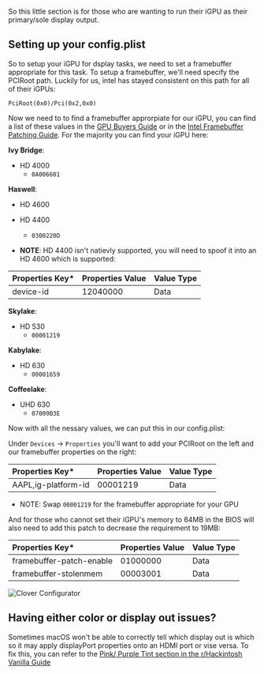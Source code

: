 So this little section is for those who are wanting to run their iGPU as their primary/sole display output. 


## Setting up your config.plist

So to setup your iGPU for dsplay tasks, we need to set a framebuffer appropriate for this task. To setup a framebuffer, we'll need specify the PCIRoot path. Luckily for us, intel has stayed consistent on this path for all of their iGPUs:

```
PciRoot(0x0)/Pci(0x2,0x0)
```


Now we need to to find a framebuffer approrpiate for our iGPU, you can find a list of these values in the [GPU Buyers Guide](https://khronokernel-3.gitbook.io/catalina-gpu-buyers-guide/) or in the [Intel Framebuffer Patching Guide](https://www.insanelymac.com/forum/topic/334899-intel-framebuffer-patching-using-whatevergreen/?tab=comments#comment-2626271). For the majority you can find your iGPU here:

**Ivy Bridge**:

* HD 4000
   * `0A006601`
  
**Haswell**:

* HD 4600 
* HD 4400
   * `0300220D`
   
* **NOTE**: HD 4400 isn't natievly supported, you will need to spoof it into an HD 4600 which is supported:

|Properties Key\*|Properties Value|Value Type|
|:-|:-|:-|
|device-id|12040000|Data|

   
**Skylake**:

* HD 530
   * `00001219`
   
**Kabylake**:

* HD 630
   * `00001659`
   
**Coffeelake**:

* UHD 630
   * `07009B3E`
   
Now with all the nessary values, we can put this in our config.plist:

Under `Devices` -> `Properties` you'll want to add your PCIRoot on the left and our framebuffer properties on the right:

|Properties Key\*|Properties Value|Value Type|
|:-|:-|:-|
|AAPL,ig-platform-id|00001219|Data|
* NOTE: Swap `00001219` for the framebuffer appropriate for your GPU

And for those who cannot set their iGPU's memory to 64MB in the BIOS will also need to add this patch to decrease the requirement to 19MB:

|Properties Key\*|Properties Value|Value Type|
|:-|:-|:-|
|framebuffer-patch-enable|01000000|Data|
|framebuffer-stolenmem|00003001|Data|

![Clover Configurator](https://i.imgur.com/zoa9YR6.png)

## Having either color or display out issues?

Sometimes macOS won't be able to correctly tell which display out is which so it may apply displayPort properties onto an HDMI port or vise versa. To fix this, you can refer to the [Pink/ Purple Tint section in the r/Hackintosh Vanilla Guide](https://hackintosh.gitbook.io/-r-hackintosh-vanilla-desktop-guide/config.plist-per-hardware/coffee-lake#pink-purple-tint)

   
